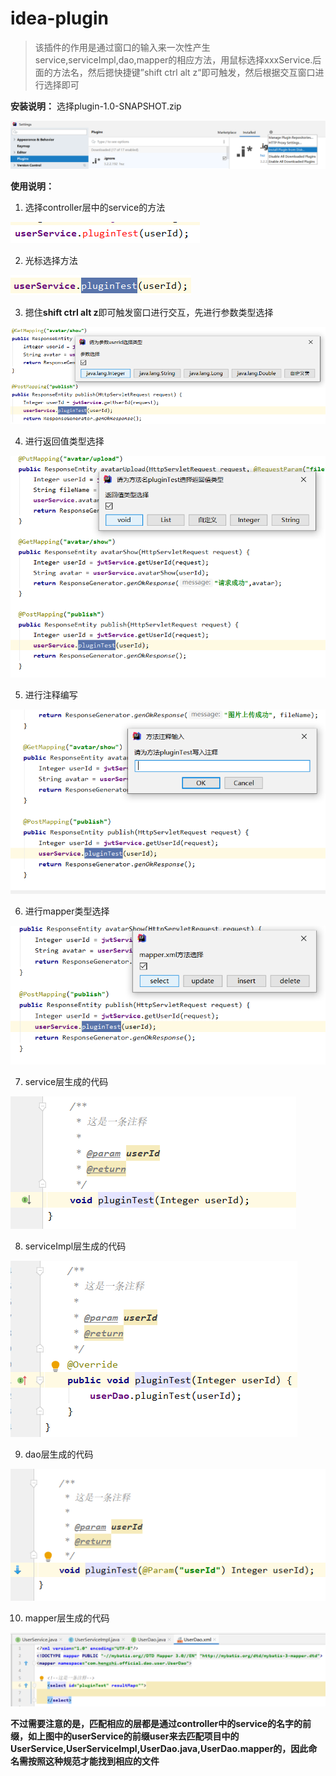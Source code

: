 # idea-plugin
> 该插件的作用是通过窗口的输入来一次性产生service,serviceImpl,dao,mapper的相应方法，用鼠标选择xxxService.后面的方法名，然后摁快捷键”shift ctrl alt z“即可触发，然后根据交互窗口进行选择即可

**安装说明：** 选择plugin-1.0-SNAPSHOT.zip

![](images/README/2021-08-27-13-18-48.png)

**使用说明：**
1.  选择controller层中的service的方法

![](images/README/2021-08-10-11-21-45.png)

2.  光标选择方法

![](images/README/2021-08-10-11-22-09.png)

3.  摁住**shift ctrl alt z**即可触发窗口进行交互，先进行参数类型选择

![](images/README/2021-08-10-11-22-37.png)

4.  进行返回值类型选择

![](images/README/2021-08-10-11-23-55.png)

5.  进行注释编写

![](images/README/2021-08-10-11-25-47.png)

6.  进行mapper类型选择

![](images/README/2021-08-10-11-26-48.png)

7.  service层生成的代码

![](images/README/2021-08-10-11-27-53.png)

8.  serviceImpl层生成的代码

![](images/README/2021-08-10-11-28-08.png)

9.   dao层生成的代码

![](images/README/2021-08-10-11-28-18.png)

10.  mapper层生成的代码

![](images/README/2021-08-10-11-28-47.png)

**不过需要注意的是，匹配相应的层都是通过controller中的service的名字的前缀，如上图中的userService的前缀user来去匹配项目中的UserService,UserServiceImpl,UserDao.java,UserDao.mapper的，因此命名需按照这种规范才能找到相应的文件**